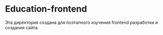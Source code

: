 # Education-frontend
Эта директория создана для поэтапного изучения frontend разработки и создания сайта.

